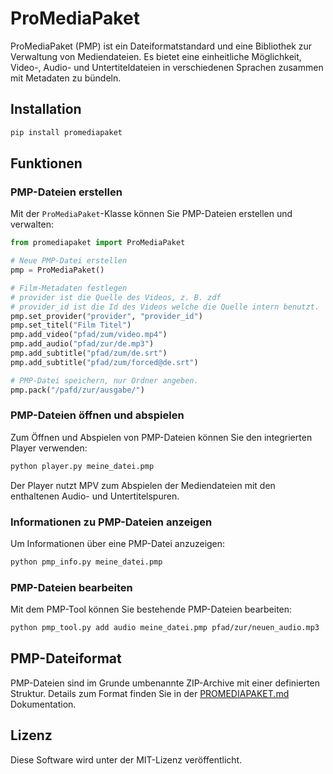 # ProMediaPaket

ProMediaPaket (PMP) ist ein Dateiformatstandard und eine Bibliothek zur Verwaltung von Mediendateien. Es bietet eine einheitliche Möglichkeit, Video-, Audio- und Untertiteldateien in verschiedenen Sprachen zusammen mit Metadaten zu bündeln.

## Installation
```bash
pip install promediapaket
```

## Funktionen

### PMP-Dateien erstellen

Mit der `ProMediaPaket`-Klasse können Sie PMP-Dateien erstellen und verwalten:

```python
from promediapaket import ProMediaPaket

# Neue PMP-Datei erstellen
pmp = ProMediaPaket()

# Film-Metadaten festlegen
# provider ist die Quelle des Videos, z. B. zdf
# provider_id ist die Id des Videos welche die Quelle intern benutzt.
pmp.set_provider("provider", "provider_id")
pmp.set_titel("Film Titel")
pmp.add_video("pfad/zum/video.mp4")
pmp.add_audio("pfad/zur/de.mp3")
pmp.add_subtitle("pfad/zum/de.srt")
pmp.add_subtitle("pfad/zum/forced@de.srt")

# PMP-Datei speichern, nur Ordner angeben.
pmp.pack("/pafd/zur/ausgabe/")
```

### PMP-Dateien öffnen und abspielen

Zum Öffnen und Abspielen von PMP-Dateien können Sie den integrierten Player verwenden:

```bash
python player.py meine_datei.pmp
```

Der Player nutzt MPV zum Abspielen der Mediendateien mit den enthaltenen Audio- und Untertitelspuren.

### Informationen zu PMP-Dateien anzeigen

Um Informationen über eine PMP-Datei anzuzeigen:

```bash
python pmp_info.py meine_datei.pmp
```

### PMP-Dateien bearbeiten

Mit dem PMP-Tool können Sie bestehende PMP-Dateien bearbeiten:

```bash
python pmp_tool.py add audio meine_datei.pmp pfad/zur/neuen_audio.mp3
```

## PMP-Dateiformat

PMP-Dateien sind im Grunde umbenannte ZIP-Archive mit einer definierten Struktur. Details zum Format finden Sie in der [PROMEDIAPAKET.md](PROMEDIAPAKET.md) Dokumentation.

## Lizenz

Diese Software wird unter der MIT-Lizenz veröffentlicht.

